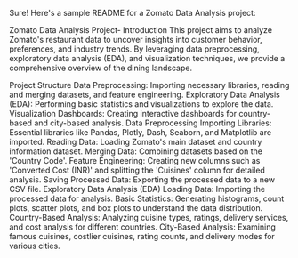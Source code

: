 Sure! Here's a sample README for a Zomato Data Analysis project:

Zomato Data Analysis Project-
Introduction
This project aims to analyze Zomato's restaurant data to uncover insights into customer behavior, preferences, and industry trends. By leveraging data preprocessing, exploratory data analysis (EDA), and visualization techniques, we provide a comprehensive overview of the dining landscape.

Project Structure
Data Preprocessing: Importing necessary libraries, reading and merging datasets, and feature engineering.
Exploratory Data Analysis (EDA): Performing basic statistics and visualizations to explore the data.
Visualization Dashboards: Creating interactive dashboards for country-based and city-based analysis.
Data Preprocessing
Importing Libraries: Essential libraries like Pandas, Plotly, Dash, Seaborn, and Matplotlib are imported.
Reading Data: Loading Zomato's main dataset and country information dataset.
Merging Data: Combining datasets based on the 'Country Code'.
Feature Engineering: Creating new columns such as 'Converted Cost (INR)' and splitting the 'Cuisines' column for detailed analysis.
Saving Processed Data: Exporting the processed data to a new CSV file.
Exploratory Data Analysis (EDA)
Loading Data: Importing the processed data for analysis.
Basic Statistics: Generating histograms, count plots, scatter plots, and box plots to understand the data distribution.
Country-Based Analysis: Analyzing cuisine types, ratings, delivery services, and cost analysis for different countries.
City-Based Analysis: Examining famous cuisines, costlier cuisines, rating counts, and delivery modes for various cities.
